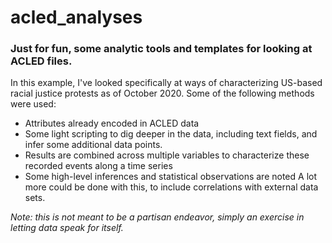 # acled_analyses
### Just for fun, some analytic tools and templates for looking at ACLED files. 

In this example, I've looked specifically at ways of characterizing US-based racial justice protests as of October 2020. Some of the following methods were used:
* Attributes already encoded in ACLED data
* Some light scripting to dig deeper in the data, including text fields, and infer some additional data points. 
* Results are combined across multiple variables to characterize these recorded events along a time series
* Some high-level inferences and statistical observations are noted 
A lot more could be done with this, to include correlations with external data sets. 

*Note: this is not meant to be a partisan endeavor, simply an exercise in letting data speak for itself.*
